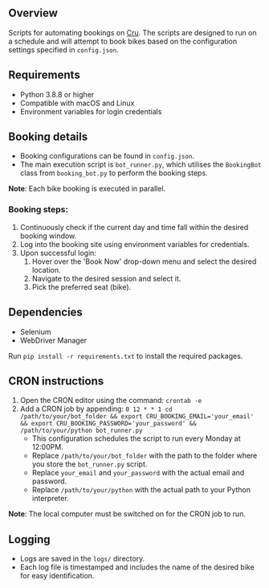 ## Overview
Scripts for automating bookings on [Cru](https://www.cru68.com/). The scripts are designed to run on a schedule and will attempt to book bikes based on the configuration settings specified in `config.json`.

## Requirements
- Python 3.8.8 or higher
- Compatible with macOS and Linux
- Environment variables for login credentials

## Booking details
- Booking configurations can be found in `config.json`.
- The main execution script is `bot_runner.py`, which utilises the `BookingBot` class from `booking_bot.py` to perform the booking steps.

**Note**: Each bike booking is executed in parallel.

### Booking steps:
1. Continuously check if the current day and time fall within the desired booking window.
2. Log into the booking site using environment variables for credentials.
3. Upon successful login:
    1. Hover over the 'Book Now' drop-down menu and select the desired location.
    2. Navigate to the desired session and select it.
    3. Pick the preferred seat (bike).

## Dependencies
- Selenium
- WebDriver Manager

Run `pip install -r requirements.txt` to install the required packages.

## CRON instructions
1. Open the CRON editor using the command: `crontab -e`
2. Add a CRON job by appending: `0 12 * * 1 cd /path/to/your/bot_folder && export CRU_BOOKING_EMAIL='your_email' && export CRU_BOOKING_PASSWORD='your_password' && /path/to/your/python bot_runner.py`
    - This configuration schedules the script to run every Monday at 12:00PM.
    - Replace `/path/to/your/bot_folder` with the path to the folder where you store the `bot_runner.py` script.
    - Replace `your_email` and `your_password` with the actual email and password. 
    - Replace `/path/to/your/python` with the actual path to your Python interpreter.

**Note**: The local computer must be switched on for the CRON job to run.

## Logging
- Logs are saved in the `logs/` directory.
- Each log file is timestamped and includes the name of the desired bike for easy identification.